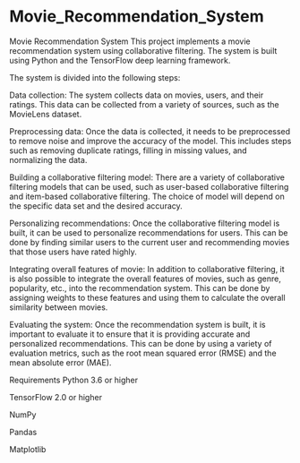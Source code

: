 # Movie_Recommendation_System

Movie Recommendation System
This project implements a movie recommendation system using collaborative filtering. The system is built using Python and the TensorFlow deep learning framework.

The system is divided into the following steps:

Data collection: The system collects data on movies, users, and their ratings. This data can be collected from a variety of sources, such as the MovieLens dataset.

Preprocessing data: Once the data is collected, it needs to be preprocessed to remove noise and improve the accuracy of the model. This includes steps such as removing duplicate ratings, filling in missing values, and normalizing the data.

Building a collaborative filtering model: There are a variety of collaborative filtering models that can be used, such as user-based collaborative filtering and item-based collaborative filtering. The choice of model will depend on the specific data set and the desired accuracy.

Personalizing recommendations: Once the collaborative filtering model is built, it can be used to personalize recommendations for users. This can be done by finding similar users to the current user and recommending movies that those users have rated highly.

Integrating overall features of movie: In addition to collaborative filtering, it is also possible to integrate the overall features of movies, such as genre, popularity, etc., into the recommendation system. This can be done by assigning weights to these features and using them to calculate the overall similarity between movies.

Evaluating the system: Once the recommendation system is built, it is important to evaluate it to ensure that it is providing accurate and personalized recommendations. This can be done by using a variety of evaluation metrics, such as the root mean squared error (RMSE) and the mean absolute error (MAE).

Requirements
Python 3.6 or higher

TensorFlow 2.0 or higher

NumPy

Pandas

Matplotlib
